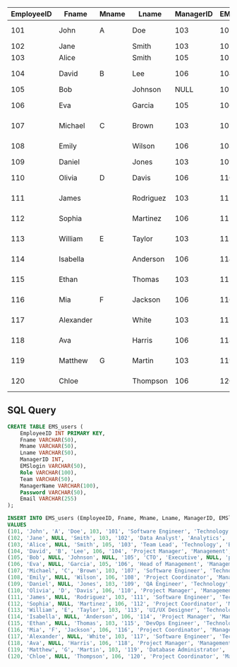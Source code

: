 | EmployeeID | Fname     | Mname | Lname     | ManagerID | EMSlogin | Role                   | Team       | ManagerName | Password | Email                    |
| ---------- | --------- | ----- | --------- | --------- | -------- | ---------------------- | ---------- | ----------- | -------- | ------------------------ |
| 101        | John      | A     | Doe       | 103       | 101      | Software Engineer      | Technology | Alice Smith | pass     | JohnDoe@rsa.com          |
| 102        | Jane      |       | Smith     | 103       | 102      | Data Analyst           | Analytics  | Alice Smith | pass     | JaneSmith@rsa.com        |
| 103        | Alice     |       | Smith     | 105       | 103      | Team Lead              | Technology | Bob Johnson | pass     | AliceSmith@rsa.com       |
| 104        | David     | B     | Lee       | 106       | 104      | Project Manager        | Management | Eva Garcia  | pass     | DavidLee@rsa.com         |
| 105        | Bob       |       | Johnson   | NULL      | 105      | CTO                    | Executive  | NULL        | pass     | BobJohnson@rsa.com       |
| 106        | Eva       |       | Garcia    | 105       | 106      | Head of Management     | Management | Bob Johnson | pass     | EvaGarcia@rsa.com        |
| 107        | Michael   | C     | Brown     | 103       | 107      | Software Engineer      | Technology | Alice Smith | pass     | MichaelBrown@rsa.com     |
| 108        | Emily     |       | Wilson    | 106       | 108      | Project Coordinator    | Management | Eva Garcia  | pass     | EmilyWilson@rsa.com      |
| 109        | Daniel    |       | Jones     | 103       | 109      | QA Engineer            | Technology | Alice Smith | pass     | DanielJones@rsa.com      |
| 110        | Olivia    | D     | Davis     | 106       | 110      | Project Manager        | Management | Eva Garcia  | pass     | OliviaDavis@rsa.com      |
| 111        | James     |       | Rodriguez | 103       | 111      | Software Engineer      | Technology | Alice Smith | pass     | JamesRodriguez@rsa.com   |
| 112        | Sophia    |       | Martinez  | 106       | 112      | Project Coordinator    | Management | Eva Garcia  | pass     | SophiaMartinez@rsa.com   |
| 113        | William   | E     | Taylor    | 103       | 113      | UI/UX Designer         | Technology | Alice Smith | pass     | WilliamTaylor@rsa.com    |
| 114        | Isabella  |       | Anderson  | 106       | 114      | Project Manager        | Management | Eva Garcia  | pass     | IsabellaAnderson@rsa.com |
| 115        | Ethan     |       | Thomas    | 103       | 115      | DevOps Engineer        | Technology | Alice Smith | pass     | EthanThomas@rsa.com      |
| 116        | Mia       | F     | Jackson   | 106       | 116      | Project Coordinator    | Management | Eva Garcia  | pass     | MiaJackson@rsa.com       |
| 117        | Alexander |       | White     | 103       | 117      | Software Engineer      | Technology | Alice Smith | pass     | AlexanderWhite@rsa.com   |
| 118        | Ava       |       | Harris    | 106       | 118      | Project Manager        | Management | Eva Garcia  | pass     | AvaHarris@rsa.com        |
| 119        | Matthew   | G     | Martin    | 103       | 119      | Database Administrator | Technology | Alice Smith | pass     | MatthewMartin@rsa.com    |
| 120        | Chloe     |       | Thompson  | 106       | 120      | Project Coordinator    | Management | Eva Garcia  | pass     | ChloeThompson@rsa.com    |

## SQL Query

```SQL
CREATE TABLE EMS_users (
    EmployeeID INT PRIMARY KEY,
    Fname VARCHAR(50),
    Mname VARCHAR(50),
    Lname VARCHAR(50),
    ManagerID INT,
    EMSlogin VARCHAR(50),
    Role VARCHAR(100),
    Team VARCHAR(50),
    ManagerName VARCHAR(100),
    Password VARCHAR(50),
    Email VARCHAR(255)
);

INSERT INTO EMS_users (EmployeeID, Fname, Mname, Lname, ManagerID, EMSlogin, Role, Team, ManagerName, Password, Email)
VALUES
(101, 'John', 'A', 'Doe', 103, '101', 'Software Engineer', 'Technology', 'Alice Smith', 'pass', 'JohnDoe@rsa.com'),
(102, 'Jane', NULL, 'Smith', 103, '102', 'Data Analyst', 'Analytics', 'Alice Smith', 'pass', 'JaneSmith@rsa.com'),
(103, 'Alice', NULL, 'Smith', 105, '103', 'Team Lead', 'Technology', 'Bob Johnson', 'pass', 'AliceSmith@rsa.com'),
(104, 'David', 'B', 'Lee', 106, '104', 'Project Manager', 'Management', 'Eva Garcia', 'pass', 'DavidLee@rsa.com'),
(105, 'Bob', NULL, 'Johnson', NULL, '105', 'CTO', 'Executive', NULL, 'pass', 'BobJohnson@rsa.com'),
(106, 'Eva', NULL, 'Garcia', 105, '106', 'Head of Management', 'Management', 'Bob Johnson', 'pass', 'EvaGarcia@rsa.com'),
(107, 'Michael', 'C', 'Brown', 103, '107', 'Software Engineer', 'Technology', 'Alice Smith', 'pass', 'MichaelBrown@rsa.com'),
(108, 'Emily', NULL, 'Wilson', 106, '108', 'Project Coordinator', 'Management', 'Eva Garcia', 'pass', 'EmilyWilson@rsa.com'),
(109, 'Daniel', NULL, 'Jones', 103, '109', 'QA Engineer', 'Technology', 'Alice Smith', 'pass', 'DanielJones@rsa.com'),
(110, 'Olivia', 'D', 'Davis', 106, '110', 'Project Manager', 'Management', 'Eva Garcia', 'pass', 'OliviaDavis@rsa.com'),
(111, 'James', NULL, 'Rodriguez', 103, '111', 'Software Engineer', 'Technology', 'Alice Smith', 'pass', 'JamesRodriguez@rsa.com'),
(112, 'Sophia', NULL, 'Martinez', 106, '112', 'Project Coordinator', 'Management', 'Eva Garcia', 'pass', 'SophiaMartinez@rsa.com'),
(113, 'William', 'E', 'Taylor', 103, '113', 'UI/UX Designer', 'Technology', 'Alice Smith', 'pass', 'WilliamTaylor@rsa.com'),
(114, 'Isabella', NULL, 'Anderson', 106, '114', 'Project Manager', 'Management', 'Eva Garcia', 'pass', 'IsabellaAnderson@rsa.com'),
(115, 'Ethan', NULL, 'Thomas', 103, '115', 'DevOps Engineer', 'Technology', 'Alice Smith', 'pass', 'EthanThomas@rsa.com'),
(116, 'Mia', 'F', 'Jackson', 106, '116', 'Project Coordinator', 'Management', 'Eva Garcia', 'pass', 'MiaJackson@rsa.com'),
(117, 'Alexander', NULL, 'White', 103, '117', 'Software Engineer', 'Technology', 'Alice Smith', 'pass', 'AlexanderWhite@rsa.com'),
(118, 'Ava', NULL, 'Harris', 106, '118', 'Project Manager', 'Management', 'Eva Garcia', 'pass', 'AvaHarris@rsa.com'),
(119, 'Matthew', 'G', 'Martin', 103, '119', 'Database Administrator', 'Technology', 'Alice Smith', 'pass', 'MatthewMartin@rsa.com'),
(120, 'Chloe', NULL, 'Thompson', 106, '120', 'Project Coordinator', 'Management', 'Eva Garcia', 'pass', 'ChloeThompson@rsa.com');
```
